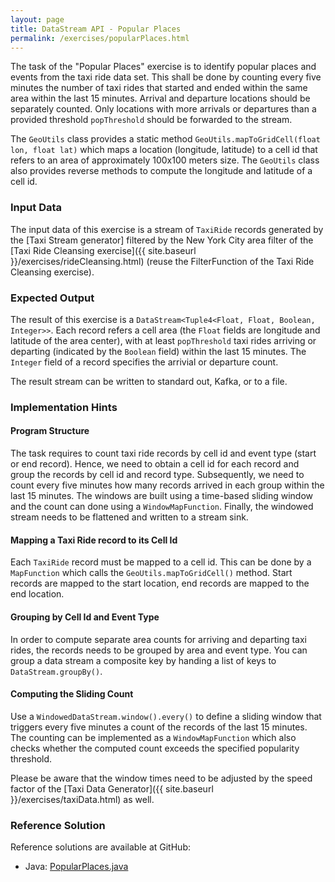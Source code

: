 ```yaml
---
layout: page
title: DataStream API - Popular Places
permalink: /exercises/popularPlaces.html
---
```


The task of the "Popular Places" exercise is to identify popular places and events from the taxi ride data set. This shall be done by counting every five minutes the number of taxi rides that started and ended within the same area within the last 15 minutes. Arrival and departure locations should be separately counted. Only locations with more arrivals or departures than a provided threshold `popThreshold` should be forwarded to the stream.

The `GeoUtils` class provides a static method `GeoUtils.mapToGridCell(float lon, float lat)` which maps a location (longitude, latitude) to a cell id that refers to an area of approximately 100x100 meters size. The `GeoUtils` class also provides reverse methods to compute the longitude and latitude of a cell id. 

### Input Data

The input data of this exercise is a stream of `TaxiRide` records generated by the [Taxi Stream generator] filtered by the New York City area filter of the [Taxi Ride Cleansing exercise]({{ site.baseurl }}/exercises/rideCleansing.html) (reuse the FilterFunction of the Taxi Ride Cleansing exercise).

### Expected Output

The result of this exercise is a `DataStream<Tuple4<Float, Float, Boolean, Integer>>`. Each record refers a cell area (the `Float` fields are longitude and latitude of the area center), with at least `popThreshold` taxi rides arriving or departing (indicated by the `Boolean` field) within the last 15 minutes. The `Integer` field of a record specifies the arrivial or departure count.

The result stream can be written to standard out, Kafka, or to a file.

### Implementation Hints

#### Program Structure

The task requires to count taxi ride records by cell id and event type (start or end record). Hence, we need to obtain a cell id for each record and group the records by cell id and record type. Subsequently, we need to count every five minutes how many records arrived in each group within the last 15 minutes. The windows are built using a time-based sliding window and the count can done using a `WindowMapFunction`. Finally, the windowed stream needs to be flattened and written to a stream sink.

#### Mapping a Taxi Ride record to its Cell Id

Each `TaxiRide` record must be mapped to a cell id. This can be done by a `MapFunction` which calls the `GeoUtils.mapToGridCell()` method. Start records are mapped to the start location, end records are mapped to the end location.

#### Grouping by Cell Id and Event Type

In order to compute separate area counts for arriving and departing taxi rides, the records needs to be grouped by area and event type. You can group a data stream a composite key by handing a list of keys to `DataStream.groupBy()`.

#### Computing the Sliding Count

Use a `WindowedDataStream.window().every()` to define a sliding window that triggers every five minutes a count of the records of the last 15 minutes. The counting can be implemented as a `WindowMapFunction` which also checks whether the computed count exceeds the specified popularity threshold.

Please be aware that the window times need to be adjusted by the speed factor of the [Taxi Data Generator]({{ site.baseurl }}/exercises/taxiData.html) as well.

### Reference Solution

Reference solutions are available at GitHub:

- Java: [PopularPlaces.java](https://github.com/dataArtisans/flink-training/blob/master/flink-exercises/src/main/java/com/dataArtisans/flinkTraining/exercises/dataStreamJava/popularPlaces/PopularPlaces.java)
